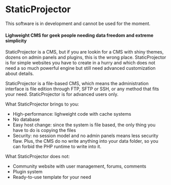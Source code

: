 StaticProjector
========

This software is in development and cannot be used for the moment.

#### Lighweight CMS for geek people needing data freedom and extreme simplicity ####

StaticProjector is a CMS, but if you are lookin for a CMS with shiny themes, dozens on admin panels and plugins, this is the wrong place. StaticProjector is for simple websites you have to create in a hurry and which does not need a so much powerful engine but still need advanced customization about details.

StaticProjector is a file-based CMS, which means the administration interface is file edition through FTP, SFTP or SSH, or any method that fits your need. StaticProjector is for advanced users only.

What StaticProjector brings to you:
* High-performance: lighweight code with cache systems
* No database
* Easy host change: since the system is file based, the only thing you have to do is copying the files
* Security: no session model and no admin panels means less security flaw. Plus, the CMS do no write anything into your data folder, so you can forbid the PHP runtime to write into it.

What StaticProjector does not:
* Community website with user management, forums, comments
* Plugin system
* Ready-to-use template for your need
